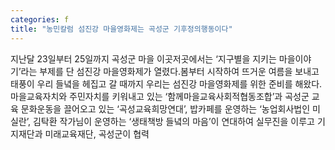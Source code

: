 ```yaml
---
categories: f
title: "농민칼럼 섬진강 마을영화제는 곡성군 기후정의행동이다"
---
```

지난달 23일부터 25일까지 곡성군 마을 이곳저곳에서는 ‘지구별을 지키는 마을이야기’라는 부제를 단 섬진강 마을영화제가 열렸다.봄부터 시작하여 뜨거운 여름을 보내고 태풍이 우리 들녘을 헤집고 갈 때까지 우리는 섬진강 마을영화제를 위한 준비를 해왔다. 마을교육자치와 주민자치를 키워내고 있는 ‘함께마을교육사회적협동조합’과 곡성군 교육 문화운동을 끌어오고 있는 ‘곡성교육희망연대’, 밥카페를 운영하는 ‘농업회사법인 미실란’, 김탁환 작가님이 운영하는 ‘생태책방 들녘의 마음’이 연대하여 실무진을 이루고 기지재단과 미래교육재단, 곡성군이 협력